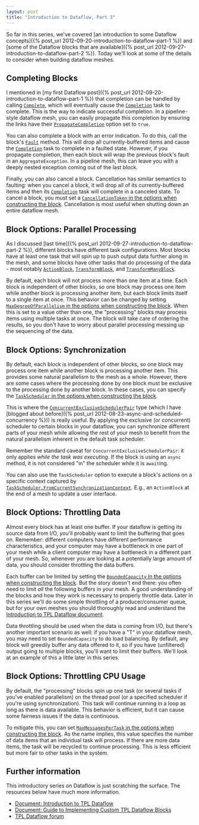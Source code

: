 ```yaml
---
layout: post
title: "Introduction to Dataflow, Part 3"
---
```

So far in this series, we've covered [an introduction to some Dataflow concepts]({% post_url 2012-09-20-introduction-to-dataflow-part-1 %}) and [some of the Dataflow blocks that are available]({% post_url 2012-09-27-introduction-to-dataflow-part-2 %}). Today we'll look at some of the details to consider when building dataflow meshes.



## Completing Blocks

I mentioned in [my first Dataflow post]({% post_url 2012-09-20-introduction-to-dataflow-part-1 %}) that completion can be handled by calling [`Complete`](http://msdn.microsoft.com/en-us/library/system.threading.tasks.dataflow.idataflowblock.complete.aspx), which will eventually cause the [`Completion`](http://msdn.microsoft.com/en-us/library/system.threading.tasks.dataflow.idataflowblock.completion.aspx) task to complete. This is the way to indicate successful completion. In a pipeline-style dataflow mesh, you can easily propagate this completion by ensuring the links have their [`PropagateCompletion`](http://msdn.microsoft.com/en-us/library/system.threading.tasks.dataflow.dataflowlinkoptions.propagatecompletion.aspx) option set to `true`.



You can also complete a block with an error indication. To do this, call the block's [`Fault`](http://msdn.microsoft.com/en-us/library/system.threading.tasks.dataflow.idataflowblock.fault.aspx) method. This will drop all currently-buffered items and cause the [`Completion`](http://msdn.microsoft.com/en-us/library/system.threading.tasks.dataflow.idataflowblock.completion.aspx) task to complete in a faulted state. However, if you propagate completion, then each block will wrap the previous block's fault in an `AggregateException`. In a pipeline mesh, this can leave you with a deeply nested exception coming out of the last block.



Finally, you can also cancel a block. Cancellation has similar semantics to faulting: when you cancel a block, it will drop all of its currently-buffered items and then its [`Completion`](http://msdn.microsoft.com/en-us/library/system.threading.tasks.dataflow.idataflowblock.completion.aspx) task will complete in a canceled state. To cancel a block, you must set a [`CancellationToken` in the options when constructing the block](http://msdn.microsoft.com/en-us/library/system.threading.tasks.dataflow.dataflowblockoptions.cancellationtoken.aspx). Cancellation is most useful when shutting down an entire dataflow mesh.



## Block Options: Parallel Processing

As I discussed [last time]({% post_url 2012-09-27-introduction-to-dataflow-part-2 %}), different blocks have different task configurations. Most blocks have at least one task that will spin up to push output data further along in the mesh, and some blocks have other tasks that do processing of the data - most notably [`ActionBlock`](http://msdn.microsoft.com/en-us/library/hh194684.aspx), [`TransformBlock`](http://msdn.microsoft.com/en-us/library/hh194782.aspx), and [`TransformManyBlock`](http://msdn.microsoft.com/en-us/library/hh194784.aspx).



By default, each block will not process more than one item at a time. Each block is independent of other blocks, so one block may process one item while another block is processing another item, but each block limits itself to a single item at once. This behavior can be changed by setting [`MaxDegreeOfParallelism` in the options when constructing the block](http://msdn.microsoft.com/en-us/library/system.threading.tasks.dataflow.executiondataflowblockoptions.maxdegreeofparallelism.aspx). When this is set to a value other than one, the "processing" blocks may process items using multiple tasks at once. The block will take care of ordering the results, so you don't have to worry about parallel processing messing up the sequencing of the data.



## Block Options: Synchronization

By default, each block is independent of other blocks, so one block may process one item while another block is processing another item. This provides some natural parallelism to the mesh as a whole. However, there are some cases where the processing done by one block must be exclusive to the processing done by another block. In these cases, you can specify the [`TaskScheduler` in the options when constructing the block](http://msdn.microsoft.com/en-us/library/system.threading.tasks.dataflow.dataflowblockoptions.taskscheduler.aspx).



This is where the [`ConcurrentExclusiveSchedulerPair`](http://msdn.microsoft.com/en-us/library/system.threading.tasks.concurrentexclusiveschedulerpair.aspx) type (which I have [blogged about before]({% post_url 2012-08-23-async-and-scheduled-concurrency %})) is really useful. By applying the exclusive (or concurrent) scheduler to certain blocks in your dataflow, you can synchronize different parts of your mesh while allowing the rest of your mesh to benefit from the natural parallelism inherent in the default task scheduler.



Remember the standard caveat for `ConcurrentExclusiveSchedulerPair`: it only applies _while the task was executing_. If the block is using an `async` method, it is not considered "in" the scheduler while it is `await`ing.



You can also use the `TaskScheduler` option to execute a block's actions on a specific context captured by [`TaskScheduler.FromCurrentSynchronizationContext`](http://msdn.microsoft.com/en-us/library/system.threading.tasks.taskscheduler.fromcurrentsynchronizationcontext.aspx). E.g., an `ActionBlock` at the end of a mesh to update a user interface.



## Block Options: Throttling Data

Almost every block has at least one buffer. If your dataflow is getting its source data from I/O, you'll probably want to limit the buffering that goes on. Remember: different computers have different performance characteristics, and your computer may have a bottleneck in one part of your mesh while a client computer may have a bottleneck in a different part of your mesh. So, whenever you are looking at a potentially large amount of data, you should consider throttling the data buffers.



Each buffer can be limited by setting the [`BoundedCapacity` in the options when constructing the block](http://msdn.microsoft.com/en-us/library/system.threading.tasks.dataflow.dataflowblockoptions.boundedcapacity.aspx). But the story doesn't end there: you often need to limit _all_ the following buffers in your mesh. A good understanding of the blocks and how they work is necessary to properly throttle data. Later in this series we'll do some simple throttling of a producer/consumer queue, but for your own meshes you should thoroughly read and understand the [Introduction to TPL Dataflow document](http://www.microsoft.com/en-us/download/details.aspx?id=14782).



Data throttling should be used when the data is coming from I/O, but there's another important scenario as well: if you have a "T" in your dataflow mesh, you may need to set `BoundedCapacity` to do load balancing. By default, any block will greedily buffer any data offered to it, so if you have (unfiltered) output going to multiple blocks, you'll want to limit their buffers. We'll look at an example of this a little later in this series.



## Block Options: Throttling CPU Usage

By default, the "processing" blocks spin up one task (or several tasks if you've enabled parallelism) on the thread pool (or a specified scheduler if you're using synchronization). This task will continue running in a loop as long as there is data available. This behavior is efficient, but it can cause some fairness issues if the data is continuous.



To mitigate this, you can set [`MaxMessagesPerTask` in the options when constructing the block](http://msdn.microsoft.com/en-us/library/system.threading.tasks.dataflow.dataflowblockoptions.maxmessagespertask.aspx). As the name implies, this value specifies the number of data items that an individual task will process. If there are more data items, the task will be recycled to continue processing. This is less efficient but more fair to other tasks in the system.



## Further information

This introductory series on Dataflow is just scratching the surface. The resources below have much more information.




- [Document: Introduction to TPL Dataflow](http://www.microsoft.com/en-us/download/details.aspx?id=14782)
- [Document: Guide to Implementing Custom TPL Dataflow Blocks](http://blogs.msdn.com/b/pfxteam/archive/2011/12/05/10244302.aspx)
- [TPL Dataflow forum](http://social.msdn.microsoft.com/Forums/en/tpldataflow/threads)
